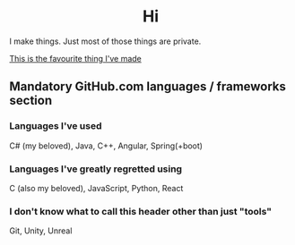 <h1 align="center">Hi</h1>
<p>I make things. Just most of those things are private.</p>
<a href="https://youtu.be/dQw4w9WgXcQ" target="_blank"><span>This is the favourite thing I've made</span></a>

<h2>Mandatory GitHub.com languages / frameworks section</h2>

<h3>Languages I've used</h3>
<p>C# (my beloved), Java, C++, Angular, Spring(+boot)</p>

<h3>Languages I've greatly regretted using</h3>
<p>C (also my beloved), JavaScript, Python, React</p>

<h3>I don't know what to call this header other than just "tools"</h3>
<p>Git, Unity, Unreal</p>
